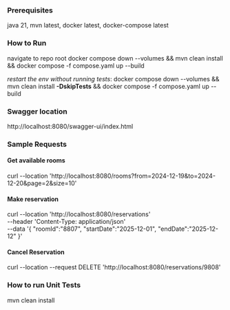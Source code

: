 ### Prerequisites
java 21, mvn latest, docker latest, docker-compose latest
### How to Run
navigate to repo root
docker compose down --volumes && mvn clean install  && docker compose -f compose.yaml up --build

*restart the env without running tests*: docker compose down --volumes && mvn clean install **-DskipTests** && docker compose -f compose.yaml up --build
### Swagger location
http://localhost:8080/swagger-ui/index.html
### Sample Requests

#### Get available rooms
curl --location 'http://localhost:8080/rooms?from=2024-12-19&to=2024-12-20&page=2&size=10'

#### Make reservation
curl --location 'http://localhost:8080/reservations' \
--header 'Content-Type: application/json' \
--data '{
"roomId":"8807",
"startDate":"2025-12-01",
"endDate":"2025-12-12"
}'

#### Cancel Reservation
curl --location --request DELETE 'http://localhost:8080/reservations/9808'

### How to run Unit Tests
mvn clean install
